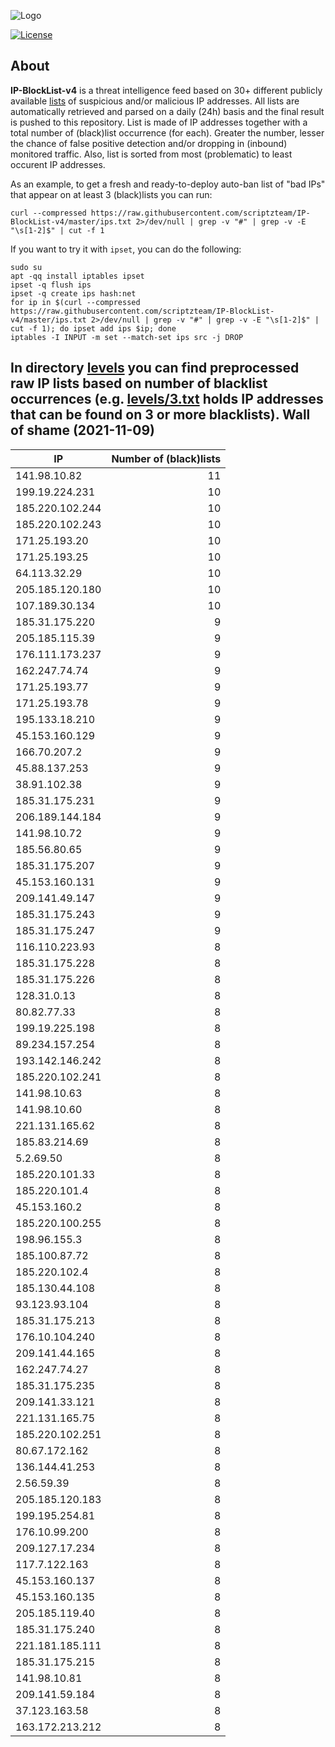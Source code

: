 ![Logo](https://i.imgur.com/PyKLAe7.png)

[![License](https://img.shields.io/badge/license-The_Unlicense-red.svg)](https://unlicense.org/)

About
----

**IP-BlockList-v4** is a threat intelligence feed based on 30+ different publicly available [lists](https://github.com/stamparm/maltrail) of suspicious and/or malicious IP addresses. All lists are automatically retrieved and parsed on a daily (24h) basis and the final result is pushed to this repository. List is made of IP addresses together with a total number of (black)list occurrence (for each). Greater the number, lesser the chance of false positive detection and/or dropping in (inbound) monitored traffic. Also, list is sorted from most (problematic) to least occurent IP addresses.

As an example, to get a fresh and ready-to-deploy auto-ban list of "bad IPs" that appear on at least 3 (black)lists you can run:

```
curl --compressed https://raw.githubusercontent.com/scriptzteam/IP-BlockList-v4/master/ips.txt 2>/dev/null | grep -v "#" | grep -v -E "\s[1-2]$" | cut -f 1
```

If you want to try it with `ipset`, you can do the following:

```
sudo su
apt -qq install iptables ipset
ipset -q flush ips
ipset -q create ips hash:net
for ip in $(curl --compressed https://raw.githubusercontent.com/scriptzteam/IP-BlockList-v4/master/ips.txt 2>/dev/null | grep -v "#" | grep -v -E "\s[1-2]$" | cut -f 1); do ipset add ips $ip; done
iptables -I INPUT -m set --match-set ips src -j DROP
```

In directory [levels](levels) you can find preprocessed raw IP lists based on number of blacklist occurrences (e.g. [levels/3.txt](levels/3.txt) holds IP addresses that can be found on 3 or more blacklists).
Wall of shame (2021-11-09)
----

|IP|Number of (black)lists|
|---|--:|
141.98.10.82|11
199.19.224.231|10
185.220.102.244|10
185.220.102.243|10
171.25.193.20|10
171.25.193.25|10
64.113.32.29|10
205.185.120.180|10
107.189.30.134|10
185.31.175.220|9
205.185.115.39|9
176.111.173.237|9
162.247.74.74|9
171.25.193.77|9
171.25.193.78|9
195.133.18.210|9
45.153.160.129|9
166.70.207.2|9
45.88.137.253|9
38.91.102.38|9
185.31.175.231|9
206.189.144.184|9
141.98.10.72|9
185.56.80.65|9
185.31.175.207|9
45.153.160.131|9
209.141.49.147|9
185.31.175.243|9
185.31.175.247|9
116.110.223.93|8
185.31.175.228|8
185.31.175.226|8
128.31.0.13|8
80.82.77.33|8
199.19.225.198|8
89.234.157.254|8
193.142.146.242|8
185.220.102.241|8
141.98.10.63|8
141.98.10.60|8
221.131.165.62|8
185.83.214.69|8
5.2.69.50|8
185.220.101.33|8
185.220.101.4|8
45.153.160.2|8
185.220.100.255|8
198.96.155.3|8
185.100.87.72|8
185.220.102.4|8
185.130.44.108|8
93.123.93.104|8
185.31.175.213|8
176.10.104.240|8
209.141.44.165|8
162.247.74.27|8
185.31.175.235|8
209.141.33.121|8
221.131.165.75|8
185.220.102.251|8
80.67.172.162|8
136.144.41.253|8
2.56.59.39|8
205.185.120.183|8
199.195.254.81|8
176.10.99.200|8
209.127.17.234|8
117.7.122.163|8
45.153.160.137|8
45.153.160.135|8
205.185.119.40|8
185.31.175.240|8
221.181.185.111|8
185.31.175.215|8
141.98.10.81|8
209.141.59.184|8
37.123.163.58|8
163.172.213.212|8
